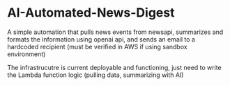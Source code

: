 # AI-Automated-News-Digest
A simple automation that pulls news events from newsapi, summarizes and formats the information using openai api, and sends an email to a hardcoded recipient (must be verified in AWS if using sandbox environment)

The infrastrucutre is current deployable and functioning, just need to write the Lambda function logic (pulling data, summarizing with AI)
